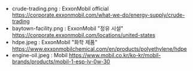 - crude-trading.png : ExxonMobil official https://corporate.exxonmobil.com/what-we-do/energy-supply/crude-trading
- baytown-facility.png : ExxonMobil "정유 시설" https://corporate.exxonmobil.com/locations/united-states
- hdpe.jpeg : ExxonMobil "화학 제품" https://www.exxonmobilchemical.com/en/products/polyethylene/hdpe
- engine-oil.jpeg : Mobil https://www.mobil.co.kr/ko-kr/mobil-brands/products/mobil-1-esp-lv-0w-30
